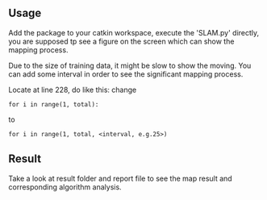 Usage
-----
Add the package to your catkin workspace, execute the 'SLAM.py' directly, you are supposed tp see a figure on the screen which can show the mapping process. 

Due to the size of training data, it might be slow to show the moving. You can add some interval in order to see the significant mapping process.

Locate at line 228, do like this:
change
~~~~
for i in range(1, total): 
~~~~
to
~~~~
for i in range(1, total, <interval, e.g.25>)
~~~~

Result
------

Take a look at result folder and report file to see the map result and corresponding algorithm analysis.
